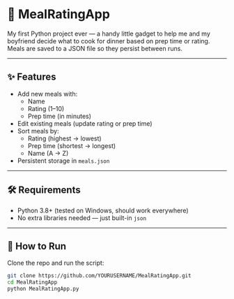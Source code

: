 # 🍲 MealRatingApp

My first Python project ever — a handy little gadget to help me and my boyfriend decide what to cook for dinner based on prep time or rating. Meals are saved to a JSON file so they persist between runs.

---

## ✨ Features
- Add new meals with:
  - Name
  - Rating (1–10)
  - Prep time (in minutes)
- Edit existing meals (update rating or prep time)
- Sort meals by:
  - Rating (highest → lowest)
  - Prep time (shortest → longest)
  - Name (A → Z)
- Persistent storage in `meals.json`

---

## 🛠️ Requirements
- Python 3.8+ (tested on Windows, should work everywhere)
- No extra libraries needed — just built-in `json`

---

## 🚀 How to Run
Clone the repo and run the script:

```bash
git clone https://github.com/YOURUSERNAME/MealRatingApp.git
cd MealRatingApp
python MealRatingApp.py
